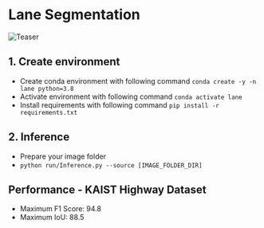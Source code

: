 # Lane Segmentation

![Teaser](./Teaser.gif)

## 1. Create environment
  + Create conda environment with following command `conda create -y -n lane python=3.8`
  + Activate environment with following command `conda activate lane`
  + Install requirements with following command `pip install -r requirements.txt`

## 2. Inference
  + Prepare your image folder
  + `python run/Inference.py --source [IMAGE_FOLDER_DIR]`

## Performance - KAIST Highway Dataset
  + Maximum F1 Score: 94.8
  + Maximum IoU: 88.5
